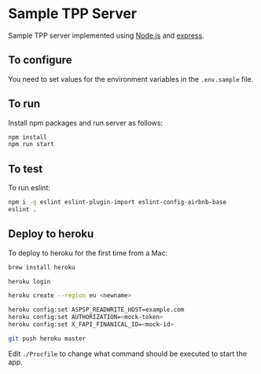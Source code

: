 # Sample TPP Server

Sample TPP server implemented using
[Node.js](https://nodejs.org/) and
[express](https://github.com/expressjs/express).

## To configure

You need to set values for the environment variables in the
`.env.sample` file.

## To run

Install npm packages and run server as follows:

```sh
npm install
npm run start
```

## To test

To run eslint:

```sh
npm i -g eslint eslint-plugin-import eslint-config-airbnb-base
eslint .
```

## Deploy to heroku

To deploy to heroku for the first time from a Mac:

```sh
brew install heroku

heroku login

heroku create --region eu <newname>

heroku config:set ASPSP_READWRITE_HOST=example.com
heroku config:set AUTHORIZATION=<mock-token>
heroku config:set X_FAPI_FINANICAL_ID=<mock-id>

git push heroku master
```

Edit `./Procfile` to change what command should be executed to start the app.
